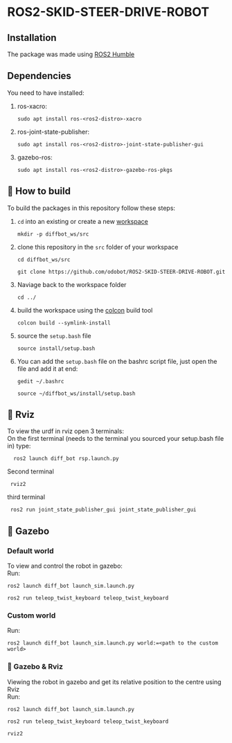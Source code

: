 # ROS2-SKID-STEER-DRIVE-ROBOT
## Installation
The package was made using [ROS2 Humble](https://docs.ros.org/en/humble/index.html)
## Dependencies
You need to have installed:
<br>
1. ros-xacro:
   ```console
   sudo apt install ros-<ros2-distro>-xacro
   ```
2. ros-joint-state-publisher:
   ```console
   sudo apt install ros-<ros2-distro>-joint-state-publisher-gui
   ```
3. gazebo-ros:
   ```console
   sudo apt install ros-<ros2-distro>-gazebo-ros-pkgs
   ```
## :hammer: How to build
To build the packages in this repository follow these steps:
1. `cd` into an existing or create a new [workspace](https://docs.ros.org/en/foxy/Tutorials/Beginner-Client-Libraries/Creating-A-Workspace/Creating-A-Workspace.html)
   ```console
   mkdir -p diffbot_ws/src
   ```
2. clone this repository in the `src` folder of your workspace
   ```console
   cd diffbot_ws/src
   ```
   ```console
   git clone https://github.com/odobot/ROS2-SKID-STEER-DRIVE-ROBOT.git
   ```
3. Naviage back to the workspace folder
   ```console
   cd ../
   ```
4. build the workspace using the [colcon](https://colcon.readthedocs.io/en/released/reference/verb/build.html) build tool
   ```console
   colcon build --symlink-install
   ```
5. source the `setup.bash` file
   ```console
   source install/setup.bash
   ```
6. You can add the `setup.bash` file on the bashrc script file, just open the file and add it at end:
    ```console
    gedit ~/.bashrc
    ```
    ```console
    source ~/diffbot_ws/install/setup.bash
    ```
## :movie_camera: Rviz
To view the urdf in rviz open 3 terminals:
<br>
On the first terminal (needs to the terminal you sourced your setup.bash file in) type: 
```console
  ros2 launch diff_bot rsp.launch.py
  ```
Second terminal
 ```console
  rviz2
  ```
third terminal
 ```console
  ros2 run joint_state_publisher_gui joint_state_publisher_gui
 ```
## 🎥 Gazebo
### Default world
To view and control the robot in gazebo:
<br>
Run:
```console
ros2 launch diff_bot launch_sim.launch.py
```
```console
ros2 run teleop_twist_keyboard teleop_twist_keyboard
```


### Custom world
Run:
```console
ros2 launch diff_bot launch_sim.launch.py world:=<path to the custom world>
```
### 🎥 Gazebo & Rviz
Viewing the robot in gazebo and get its relative position to the centre using Rviz
<br>
Run:
```console
ros2 launch diff_bot launch_sim.launch.py
```
```console
ros2 run teleop_twist_keyboard teleop_twist_keyboard
```
```console
rviz2
```

